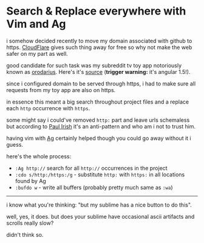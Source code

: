 # Search & Replace everywhere with Vim and Ag

i somehow decided recently to move my domain associated with github to
https. [CloudFlare](https://www.cloudflare.com/ssl/) gives such thing away for free so why not make the web
safer on my part as well.

good candidate for such task was my subreddit tv toy app notoriously
known as [orodarius](https://arijus.net/orodarius). Here's it's
[source](github.com/argshook/orodarius) (**trigger warning:** it's angular 1.5!).

since i configured domain to be served through https, i had to make
sure all requests from my toy app are also on https.

in essence this meant a big search throughout project files and a
replace each `http` occurrence with `https`.

some might say i could've removed `http:` part and leave urls schemaless
but according to [Paul Irish](http://www.paulirish.com/2010/the-protocol-relative-url/)
it's an anti-pattern and who am i not to trust him.

having vim with [Ag](https://github.com/ggreer/the_silver_searcher)
certainly helped though you could go away without it i guess.

here's the whole process:

* `:Ag http://` search for all `http://` occurrences in the project
* `:cdo s/http:/https:/g` - substitute `http:` with `https:` in all
locations found by Ag
* `:bufdo w` - write all buffers (probably pretty much same as `:wa`)

---

i know what you're thinking: "but my sublime has a nice button to do
this".


well, yes, it does. but does your sublime have occasional ascii
artifacts and scrolls really slow?

didn't think so.

